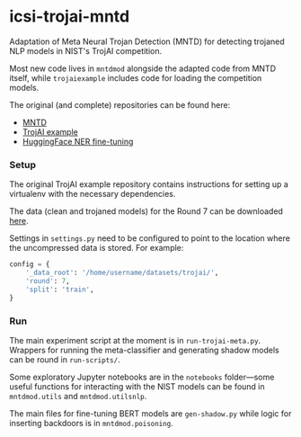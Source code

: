 # icsi-trojai-mntd

Adaptation of Meta Neural Trojan Detection (MNTD) for detecting trojaned NLP models in NIST's TrojAI competition. 

Most new code lives in `mntdmod` alongside the adapted code from MNTD itself, while `trojaiexample` includes code for loading the competition models. 

The original (and complete) repositories can be found here: 
* [MNTD](https://github.com/AI-secure/Meta-Nerual-Trojan-Detection)
* [TrojAI example](https://github.com/usnistgov/trojai-example/branches)
* [HuggingFace NER fine-tuning](https://github.com/huggingface/transformers/blob/master/examples/pytorch/token-classification/run_ner_no_trainer.py)

### Setup

The original TrojAI example repository contains instructions for setting up a virtualenv with the necessary dependencies. 

The data (clean and trojaned models) for the Round 7 can be downloaded [here](https://data.nist.gov/od/id/mds2-2407).

Settings in `settings.py` need to be configured to point to the location where the uncompressed data is stored. For example: 

```python
config = {
    '_data_root': '/home/username/datasets/trojai/',
    'round': 7,
    'split': 'train',
}
```

### Run

The main experiment script at the moment is in `run-trojai-meta.py`. Wrappers for running the meta-classifier and generating shadow models can be round in `run-scripts/`. 

Some exploratory Jupyter notebooks are in the `notebooks` folder—some useful functions for interacting with the NIST models can be found in `mntdmod.utils` and `mntdmod.utilsnlp`. 

The main files for fine-tuning BERT models are `gen-shadow.py` while logic for inserting backdoors is in `mntdmod.poisoning`. 

